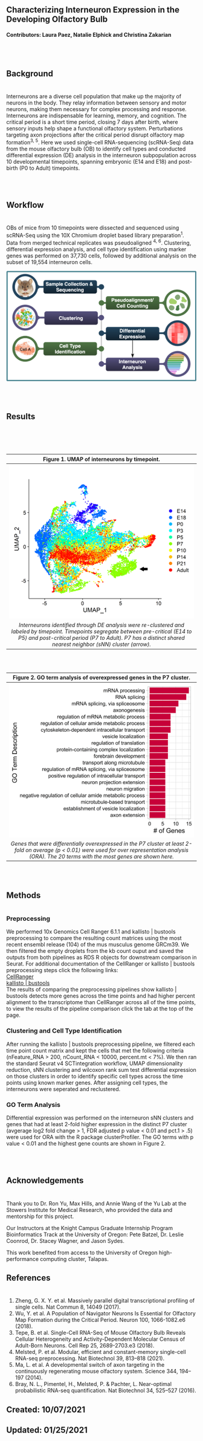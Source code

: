 ## Characterizing Interneuron Expression in the Developing Olfactory Bulb  
#### Contributors: Laura Paez, Natalie Elphick and Christina Zakarian  

<br></br>

## Background   
#

Interneurons are a diverse cell population that make up the majority of neurons in the body. They relay information between sensory and motor neurons, making them necessary for complex processing and response. Interneurons are indispensable for learning, memory, and cognition. The critical period is a short time period, closing 7 days after birth, where sensory inputs help shape a functional olfactory system. Perturbations targeting axon projections after the critical period disrupt olfactory map formation<sup>3, 5</sup>. Here we used single-cell RNA-sequencing (scRNA-Seq) data from the mouse olfactory bulb (OB) to identify cell types and conducted differential expression (DE) analysis in the interneuron subpopulation across 10 developmental timepoints, spanning embryonic (E14 and E18) and post-birth  (P0 to Adult) timepoints. 

<br></br>

## Workflow 
#   
  
  
OBs of mice from 10 timepoints were dissected and sequenced using scRNA-Seq using the 10X Chromium droplet based library preparation<sup>1</sup>. Data from merged technical replicates was pseudoaligned <sup>4, 6</sup>. Clustering,  differential expression analysis, and cell type identification using marker genes was performed on 37,730 cells, followed by additional analysis on the subset of 19,554 interneuron cells.    

  
![Workflow Diagram](./assets/images/workflow.png)   

<br></br>

## Results  
#



<br></br>

| Figure 1. UMAP of interneurons by timepoint.| 
|:--:|
| ![Figure 1](Clustering/interneurons/interneuron_analysis_1_files/figure-html/interneuron_timepoints-1_arrow.png)   | 
|  *Interneurons identified through DE analysis  were re-clustered and labeled by timepoint. Timepoints segregate between pre-critical (E14 to P5) and post-critical period (P7 to Adult). P7 has a distinct shared nearest neighbor (sNN) cluster (arrow).* |

<br></br> 

| Figure 2. GO term analysis of overexpressed genes in the P7 cluster.| 
|:--:|
| ![Figure 2](Clustering/interneurons/P7_GO_analysis_files/figure-html/P7_GO-1.png) |
| *Genes that were differentially overexpressed in the P7 cluster at least 2-fold on average (p < 0.01) were used for over representation analysis (ORA). The 20 terms with the most genes are shown here.*|

<br></br>

## Methods   
#

### Preprocessing  

We performed 10x Genomics Cell Ranger 6.1.1 and kallisto \| bustools preprocessing to compare the resulting count matrices using the most recent ensembl release (104) of the mus musculus genome GRCm39. We then filtered the empty droplets from the kb count ouput and saved the outputs from both pipelines as RDS R objects for downstream comparison in Seurat. For additional documentation of the CellRanger or kallisto \| bustools preprocessing steps click the following links:   
<a href="https://natalie-23-gill.github.io/scRNA_Murine_Olfactory_Bulb/Preprocessing/cellranger/cellranger.html">CellRanger</a>   
<a href="https://natalie-23-gill.github.io/scRNA_Murine_Olfactory_Bulb/Preprocessing/kallisto_bustools/kallisto_bustools.html">kallisto \| bustools</a>   
The results of comparing the preprocessing pipelines show kallisto \| bustools detects more genes across the time points and had higher percent alignment to the transcriptome than CellRanger across all of the time points, to view the results of the pipeline comparison click the tab at the top of the page.   
  
### Clustering and Cell Type Identification   

After running the kallisto \| bustools preprocessing pipeline, we filtered each time point count matrix and kept the cells that met the following criteria (nFeature_RNA > 200, nCount_RNA < 10000, percent.mt < 7%). We then ran the standard Seurat v4 SCTintegration workflow, UMAP dimensionality reduction, sNN clustering and wilcoxon rank sum test differential expression on those clusters in order to identify specific cell types across the time points using known marker genes. After assigning cell types, the interneurons were seperated and reclustered.   


### GO Term Analysis

Differential expression was performed on the interneuron sNN clusters and genes that had at least 2-fold higher expression in the distinct P7 cluster (avgerage log2 fold change > 1, FDR adjusted p value < 0.01 and pct.1 > .5) were used for ORA with the R package clusterProfiler. The GO terms with p value < 0.01  and the highest gene counts are shown in Figure 2.  


<br></br>

## Acknowledgements   
#

Thank you to Dr. Ron Yu, Max Hills, and Annie Wang of the Yu Lab at the Stowers Institute for Medical Research, who provided the data and mentorship for this project.   

Our Instructors at the Knight Campus Graduate Internship Program Bioinformatics Track at the University of Oregon: Pete Batzel, Dr. Leslie Coonrod, Dr. Stacey Wagner, and Jason Sydes.  

This work benefited from access to the University of Oregon high-performance computing cluster, Talapas.   
   
  
## References  
# 

1. Zheng, G. X. Y. et al. Massively parallel digital transcriptional profiling of single cells. Nat Commun 8, 14049 (2017).  
2. Wu, Y. et al. A Population of Navigator Neurons Is Essential for Olfactory Map Formation during the Critical Period. Neuron 100, 1066-1082.e6 (2018).  
3. Tepe, B. et al. Single-Cell RNA-Seq of Mouse Olfactory Bulb Reveals Cellular Heterogeneity and Activity-Dependent Molecular Census of Adult-Born Neurons. Cell Rep 25, 2689-2703.e3 (2018).  
4. Melsted, P. et al. Modular, efficient and constant-memory single-cell RNA-seq preprocessing. Nat Biotechnol 39, 813–818 (2021).  
5. Ma, L. et al. A developmental switch of axon targeting in the continuously regenerating mouse olfactory system. Science 344, 194–197 (2014).  
6. Bray, N. L., Pimentel, H., Melsted, P. & Pachter, L. Near-optimal probabilistic RNA-seq quantification. Nat Biotechnol 34, 525–527 (2016).  


## Created: 10/07/2021
## Updated: 01/25/2021

